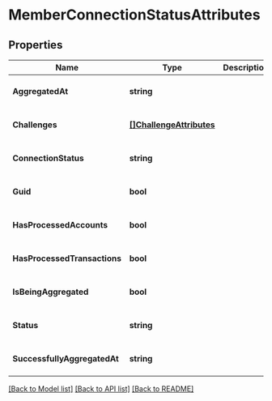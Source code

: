 # MemberConnectionStatusAttributes

## Properties
Name | Type | Description | Notes
------------ | ------------- | ------------- | -------------
**AggregatedAt** | **string** |  | [optional] [default to null]
**Challenges** | [**[]ChallengeAttributes**](ChallengeAttributes.md) |  | [optional] [default to null]
**ConnectionStatus** | **string** |  | [optional] [default to null]
**Guid** | **bool** |  | [optional] [default to null]
**HasProcessedAccounts** | **bool** |  | [optional] [default to null]
**HasProcessedTransactions** | **bool** |  | [optional] [default to null]
**IsBeingAggregated** | **bool** |  | [optional] [default to null]
**Status** | **string** |  | [optional] [default to null]
**SuccessfullyAggregatedAt** | **string** |  | [optional] [default to null]

[[Back to Model list]](../README.md#documentation-for-models) [[Back to API list]](../README.md#documentation-for-api-endpoints) [[Back to README]](../README.md)


